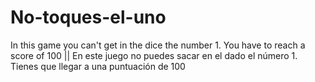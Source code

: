# No-toques-el-uno
In this game you can't get in the dice the number 1. You have to reach a score of 100 || En este juego no puedes sacar en el dado el número 1. Tienes que llegar a una puntuación de 100
